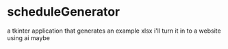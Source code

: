 # scheduleGenerator
a tkinter application that generates an example xlsx
i'll turn it in to a website using ai maybe
